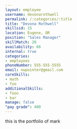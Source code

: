```yaml
--- 
layout: employee 
username: devonarothwell
permalink: /:categories/:title 
title: "Devona Rothwell" 
skillsid: 15 
location: Eugene, OR
position: "Sales Manager"
skillMatch: 20
availability: 66
internal: true
categories: 
- employees
phoneNumber: 555-555-5555 
email: nwpointer@gmail.com
coreSkills:
- math 
- foo
additionalSkills:
- fooo
- bar
manage: false
"pay grade": 400
---
```


this is the portfolio of mark